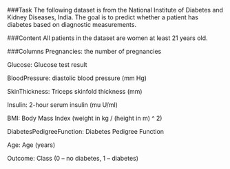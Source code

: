 ###Task
The following dataset is from the National Institute of Diabetes and Kidney Diseases, India. The goal is to predict whether a patient has diabetes based on diagnostic measurements.

###Content
All patients in the dataset are women at least 21 years old.

###Columns
Pregnancies: the number of pregnancies

Glucose: Glucose test result

BloodPressure: diastolic blood pressure (mm Hg)

SkinThickness: Triceps skinfold thickness (mm)

Insulin: 2-hour serum insulin (mu U/ml)

BMI: Body Mass Index (weight in kg / (height in m) ^ 2)

DiabetesPedigreeFunction: Diabetes Pedigree Function

Age: Age (years)

Outcome: Class (0 – no diabetes, 1 – diabetes)
